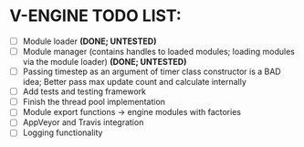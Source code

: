 # V-ENGINE TODO LIST:

- [ ] Module loader **(DONE; UNTESTED)**
- [ ] Module manager (contains handles to loaded modules; loading modules via the module loader) **(DONE; UNTESTED)**
- [ ] Passing timestep as an argument of timer class constructor is a BAD idea; Better pass max update count and calculate internally
- [ ] Add tests and testing framework
- [ ] Finish the thread pool implementation
- [ ] Module export functions -> engine modules with factories
- [ ] AppVeyor and Travis integration
- [ ] Logging functionality